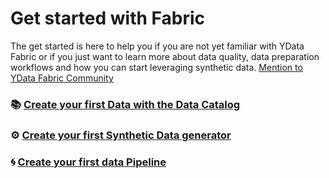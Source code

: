 # Get started with Fabric

The get started is here to help you if you are not yet familiar with YData Fabric or if you just want to learn more about
data quality, data preparation workflows and how you can start leveraging synthetic data.
<a href="fabric_community"><u>Mention to YData Fabric Community</u></a>

### 📚 <a href="upload_csv"><u>Create your first Data with the Data Catalog</u></a>
### ⚙️ <a href="create_syntheticdata_generator"><u>Create your first Synthetic Data generator</u></a>
### 🌀 <a href="create_pipeline"><u>Create your first data Pipeline</u></a>
